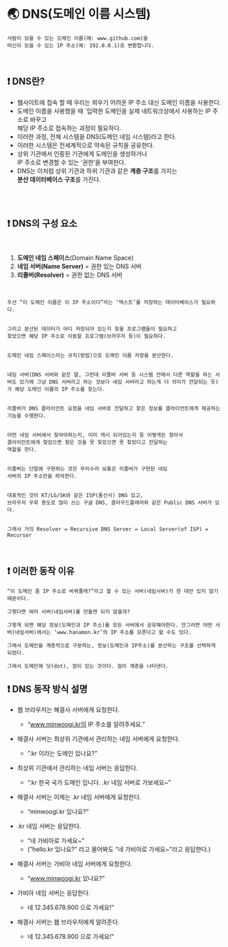# :earth_asia: DNS(도메인 이름 시스템) 

```
사람이 읽을 수 있는 도메인 이름(예: www.github.com)을 
머신이 읽을 수 있는 IP 주소(예: 192.0.0.1)로 변환합니다.
```
<br>

## :exclamation: DNS란?
- 웹사이트에 접속 할 때 우리는 외우기 어려운 IP 주소 대신 도메인 이름을 사용한다.
- 도메인 이름을 사용했을 때 `입력한 도메인을 실제 네트워크상에서 사용하는 IP 주소로 바꾸고<br> 해당 IP 주소로 접속하는 과정이 필요하다.
- 이러한 과정, 전체 시스템을 DNS(도메인 네임 시스템)라고 한다.
- 이러한 시스템은 전세계적으로 약속된 규칙을 공유한다.
- 상위 기관에서 인증된 기관에게 도메인을 생성하거나<br> IP 주소로 변경할 수 있는 ‘권한’을 부여한다.
- DNS는 이처럼 상위 기관과 하위 기관과 같은 **계층 구조**를 가지는<br> **분산 데이터베이스 구조**를 가진다.

<br><br>

## :exclamation: DNS의 구성 요소

<br>

1. **도메인 네임 스페이스**(Domain Name Space)
2. **네임 서버(Name Server)** = 권한 있는 DNS 서버
3. **리졸버(Resolver)** = 권한 없는 DNS 서버

<br>

```
우선 “이 도메인 이름은 이 IP 주소이다”라는 ‘텍스트’를 저장하는 데이터베이스가 필요하다.


그리고 분산된 데이터가 어디 저장되어 있는지 찾을 프로그램들이 필요하고
찾았으면 해당 IP 주소로 이동할 프로그램(브라우저 등)이 필요하다.


도메인 네임 스페이스라는 규칙(방법)으로 도메인 이름 저장을 분산한다.


네임 서버(DNS 서버와 같은 말, 그런데 리졸버 서버 등 시스템 안에서 다른 역할을 하는 서버도 있기에 그냥 DNS 서버라고 하는 것보다 네임 서버라고 하는게 더 의미가 전달되는 듯)가 해당 도메인 이름의 IP 주소를 찾는다.


리졸버가 DNS 클라이언트 요청을 네임 서버로 전달하고 찾은 정보를 클라이언트에게 제공하는 기능을 수행한다.


어떤 네임 서버에서 찾아야하는지, 이미 캐시 되어있는지 등 어떻게든 찾아서
클라이언트에게 찾았으면 찾은 것을 못 찾았으면 못 찾았다고 전달하는
역할을 한다.


리졸버는 단말에 구현하는 것은 무리수라 보통은 리졸버가 구현된 네임
서버의 IP 주소만을 파악한다.


대표적인 것이 KT/LG/SK와 같은 ISP(통신사) DNS 있고, 
브라우저 우회 용도로 많이 쓰는 구글 DNS, 클라우드플레어와 같은 Public DNS 서버가 있다.


그래서 거의 Resolver = Recursive DNS Server = Local Server(of ISP) = Recursor
```
<br>

## :exclamation: 이러한 동작 이유

```
“이 도메인 좀 IP 주소로 바꿔줄래?”라고 할 수 있는 서버(네임서버)가 한 대만 있지 않기 때문이다. 

그렇다면 여러 서버(네임서버)를 만들면 되지 않을까? 

그렇게 되면 해당 정보(도메인과 IP 주소)를 모든 서버에서 공유해야한다. 안그러면 어떤 서버(네임서버)에서는 ‘www.hanamon.kr’의 IP 주소를 모른다고 할 수도 있다.

그래서 도메인을 계층적으로 구분하는, 정보(도메인과 IP주소)를 분산하는 구조를 선택하게 되었다.

그래서 도메인에 닷(dot), 점이 있는 것이다. 점이 계층을 나타낸다.
```


## :exclamation: DNS 동작 방식 설명

- 웹 브라우저는 해결사 서버에게 요청한다.
  - “www.minwoogi.kr의 IP 주소를 알려주세요.”


- 해결사 서버는 최상위 기관에서 관리하는 네임 서버에게 요청한다.
  - ”.kr 이라는 도메인 있나요?”


- 최상위 기관에서 관리하는 네임 서버는 응답한다.
  - “.kr 한국 국가 도메인 입니다. .kr 네임 서버로 가보세요~”


- 해결사 서버는 이제는 .kr 네임 서버에게 요청한다.
  - “minwoogi.kr 있나요?”


- .kr 네임 서버는 응답한다.
  - “네 가비아로 가세요~”
  -  (”hello.kr 있나요?” 라고 물어봐도 “네 가비아로 가세요~”라고 응답한다.)


- 해결사 서버는 가비아 네임 서버에게 요청한다.
  - “www.minwoogi.kr 있나요?”


- 가비아 네임 서버는 응답한다.
  - 네 12.345.678.900 으로 가세요!”


-  해결사 서버는 웹 브라우저에게 알려준다.
   - 네 12.345.678.900 으로 가세요!”






